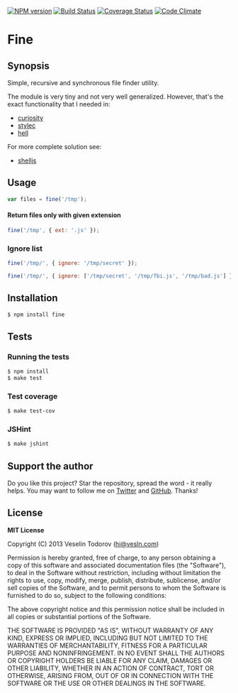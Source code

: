 [![NPM version](https://badge.fury.io/js/fine.png)](http://badge.fury.io/js/fine)
[![Build Status](https://secure.travis-ci.org/vesln/fine.png)](http://travis-ci.org/vesln/fine)
[![Coverage Status](https://coveralls.io/repos/vesln/fine/badge.png?branch=master)](https://coveralls.io/r/vesln/fine?branch=master)
[![Code Climate](https://codeclimate.com/github/vesln/fine.png)](https://codeclimate.com/github/vesln/fine)

# Fine

## Synopsis

Simple, recursive and synchronous file finder utility.

The module is very tiny and not very well generalized. However, that's the
exact functionality that I needed in:

- [curiosity](https://github.com/vesln/curiosity)
- [stylec](https://github.com/vesln/stylec)
- [hell](https://github.com/vesln/hell)

For more complete solution see:

- [shelljs](https://github.com/arturadib/shelljs)

## Usage

```js
var files = fine('/tmp');
```

#### Return files only with given extension

```js
fine('/tmp', { ext: '.js' });
```

### Ignore list

```js
fine('/tmp/', { ignore: '/tmp/secret' });
```

```js
fine('/tmp/', { ignore: ['/tmp/secret', '/tmp/fbi.js', '/tmp/bad.js'] });
```

## Installation

```bash
$ npm install fine
```

## Tests

### Running the tests

```bash
$ npm install
$ make test
```

### Test coverage

```bash
$ make test-cov
```

### JSHint

```bash
$ make jshint
```

## Support the author

Do you like this project? Star the repository, spread the word - it really helps. You may want to follow
me on [Twitter](https://twitter.com/vesln) and
[GitHub](https://github.com/vesln). Thanks!

## License

**MIT License**

Copyright (C) 2013 Veselin Todorov (hi@vesln.com)

Permission is hereby granted, free of charge, to any person obtaining a copy of this software and associated
documentation files (the "Software"), to deal in the Software without restriction, including without limitation the rights
to use, copy, modify, merge, publish, distribute, sublicense, and/or sell copies of the Software, and to permit
persons to whom the Software is furnished to do so, subject to the following conditions:

The above copyright notice and this permission notice shall be included in all copies or substantial
portions of the Software.

THE SOFTWARE IS PROVIDED "AS IS", WITHOUT WARRANTY OF ANY KIND, EXPRESS OR IMPLIED, INCLUDING BUT NOT LIMITED TO
THE WARRANTIES OF MERCHANTABILITY, FITNESS FOR A PARTICULAR PURPOSE AND NONINFRINGEMENT. IN NO EVENT SHALL THE
AUTHORS OR COPYRIGHT HOLDERS BE LIABLE FOR ANY CLAIM, DAMAGES OR OTHER LIABILITY, WHETHER IN AN ACTION OF CONTRACT,
TORT OR OTHERWISE, ARISING FROM, OUT OF OR IN CONNECTION WITH THE SOFTWARE OR THE USE OR OTHER DEALINGS IN THE SOFTWARE.
